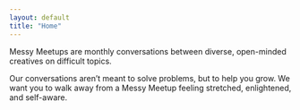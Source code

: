 ```yaml
---
layout: default
title: "Home"
---
```


Messy Meetups are monthly conversations between diverse, open-minded creatives on difficult topics.

Our conversations aren’t meant to solve problems, but to help you grow. We want you to walk away from a Messy Meetup feeling stretched, enlightened, and self-aware.
